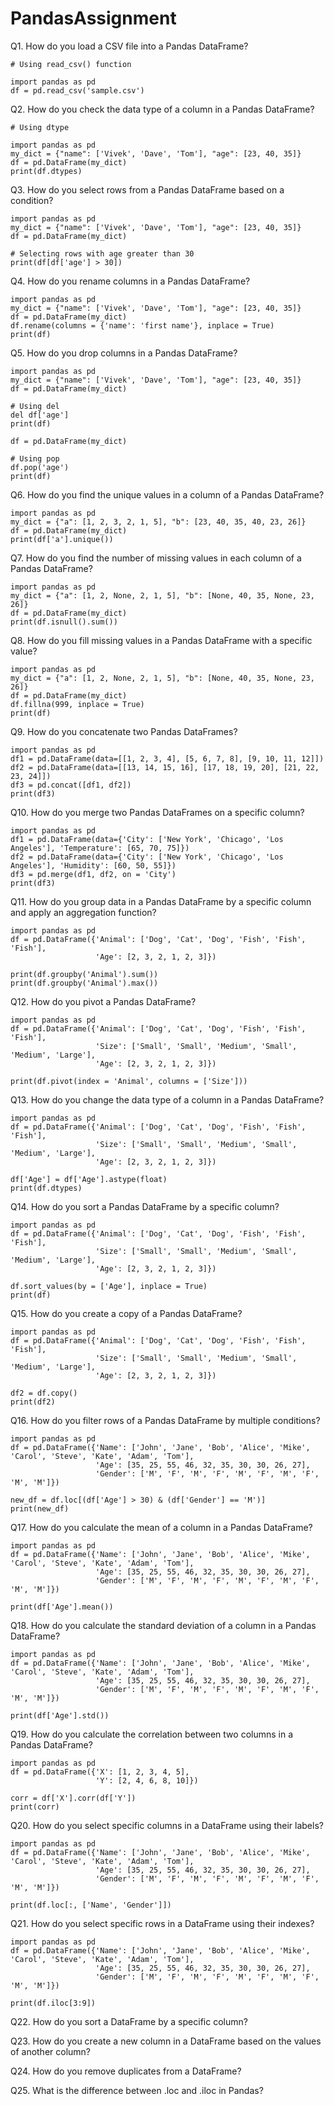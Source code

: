 # PandasAssignment

Q1. How do you load a CSV file into a Pandas DataFrame?
```
# Using read_csv() function

import pandas as pd
df = pd.read_csv('sample.csv')
```

Q2. How do you check the data type of a column in a Pandas DataFrame?
```
# Using dtype

import pandas as pd
my_dict = {"name": ['Vivek', 'Dave', 'Tom'], "age": [23, 40, 35]}
df = pd.DataFrame(my_dict)
print(df.dtypes)
```

Q3. How do you select rows from a Pandas DataFrame based on a condition?
```
import pandas as pd
my_dict = {"name": ['Vivek', 'Dave', 'Tom'], "age": [23, 40, 35]}
df = pd.DataFrame(my_dict)

# Selecting rows with age greater than 30
print(df[df['age'] > 30])
```

Q4. How do you rename columns in a Pandas DataFrame?
```
import pandas as pd
my_dict = {"name": ['Vivek', 'Dave', 'Tom'], "age": [23, 40, 35]}
df = pd.DataFrame(my_dict)
df.rename(columns = {'name': 'first name'}, inplace = True)
print(df)
```

Q5. How do you drop columns in a Pandas DataFrame?
```
import pandas as pd
my_dict = {"name": ['Vivek', 'Dave', 'Tom'], "age": [23, 40, 35]}
df = pd.DataFrame(my_dict)

# Using del
del df['age']
print(df)

df = pd.DataFrame(my_dict)

# Using pop
df.pop('age')
print(df)
```

Q6. How do you find the unique values in a column of a Pandas DataFrame?
```
import pandas as pd
my_dict = {"a": [1, 2, 3, 2, 1, 5], "b": [23, 40, 35, 40, 23, 26]}
df = pd.DataFrame(my_dict)
print(df['a'].unique())
```

Q7. How do you find the number of missing values in each column of a Pandas DataFrame?
```
import pandas as pd
my_dict = {"a": [1, 2, None, 2, 1, 5], "b": [None, 40, 35, None, 23, 26]}
df = pd.DataFrame(my_dict)
print(df.isnull().sum())
```

Q8. How do you fill missing values in a Pandas DataFrame with a specific value?
```
import pandas as pd
my_dict = {"a": [1, 2, None, 2, 1, 5], "b": [None, 40, 35, None, 23, 26]}
df = pd.DataFrame(my_dict)
df.fillna(999, inplace = True)
print(df)
```

Q9. How do you concatenate two Pandas DataFrames?
```
import pandas as pd
df1 = pd.DataFrame(data=[[1, 2, 3, 4], [5, 6, 7, 8], [9, 10, 11, 12]])
df2 = pd.DataFrame(data=[[13, 14, 15, 16], [17, 18, 19, 20], [21, 22, 23, 24]])
df3 = pd.concat([df1, df2])
print(df3)
```

Q10. How do you merge two Pandas DataFrames on a specific column?
```
import pandas as pd
df1 = pd.DataFrame(data={'City': ['New York', 'Chicago', 'Los Angeles'], 'Temperature': [65, 70, 75]})
df2 = pd.DataFrame(data={'City': ['New York', 'Chicago', 'Los Angeles'], 'Humidity': [60, 50, 55]})
df3 = pd.merge(df1, df2, on = 'City')
print(df3)
```

Q11. How do you group data in a Pandas DataFrame by a specific column and apply an aggregation function?
```
import pandas as pd
df = pd.DataFrame({'Animal': ['Dog', 'Cat', 'Dog', 'Fish', 'Fish', 'Fish'],
                   'Age': [2, 3, 2, 1, 2, 3]})

print(df.groupby('Animal').sum())
print(df.groupby('Animal').max())
```

Q12. How do you pivot a Pandas DataFrame?
```
import pandas as pd
df = pd.DataFrame({'Animal': ['Dog', 'Cat', 'Dog', 'Fish', 'Fish', 'Fish'],
                   'Size': ['Small', 'Small', 'Medium', 'Small', 'Medium', 'Large'],
                   'Age': [2, 3, 2, 1, 2, 3]})

print(df.pivot(index = 'Animal', columns = ['Size']))
```

Q13. How do you change the data type of a column in a Pandas DataFrame?
```
import pandas as pd
df = pd.DataFrame({'Animal': ['Dog', 'Cat', 'Dog', 'Fish', 'Fish', 'Fish'],
                   'Size': ['Small', 'Small', 'Medium', 'Small', 'Medium', 'Large'],
                   'Age': [2, 3, 2, 1, 2, 3]})

df['Age'] = df['Age'].astype(float)
print(df.dtypes)
```

Q14. How do you sort a Pandas DataFrame by a specific column?
```
import pandas as pd
df = pd.DataFrame({'Animal': ['Dog', 'Cat', 'Dog', 'Fish', 'Fish', 'Fish'],
                   'Size': ['Small', 'Small', 'Medium', 'Small', 'Medium', 'Large'],
                   'Age': [2, 3, 2, 1, 2, 3]})

df.sort_values(by = ['Age'], inplace = True)
print(df)
```

Q15. How do you create a copy of a Pandas DataFrame?
```
import pandas as pd
df = pd.DataFrame({'Animal': ['Dog', 'Cat', 'Dog', 'Fish', 'Fish', 'Fish'],
                   'Size': ['Small', 'Small', 'Medium', 'Small', 'Medium', 'Large'],
                   'Age': [2, 3, 2, 1, 2, 3]})

df2 = df.copy()
print(df2)
```

Q16. How do you filter rows of a Pandas DataFrame by multiple conditions?
```
import pandas as pd
df = pd.DataFrame({'Name': ['John', 'Jane', 'Bob', 'Alice', 'Mike', 'Carol', 'Steve', 'Kate', 'Adam', 'Tom'],
                   'Age': [35, 25, 55, 46, 32, 35, 30, 30, 26, 27],
                   'Gender': ['M', 'F', 'M', 'F', 'M', 'F', 'M', 'F', 'M', 'M']})

new_df = df.loc[(df['Age'] > 30) & (df['Gender'] == 'M')]
print(new_df)
```

Q17. How do you calculate the mean of a column in a Pandas DataFrame?
```
import pandas as pd
df = pd.DataFrame({'Name': ['John', 'Jane', 'Bob', 'Alice', 'Mike', 'Carol', 'Steve', 'Kate', 'Adam', 'Tom'],
                   'Age': [35, 25, 55, 46, 32, 35, 30, 30, 26, 27],
                   'Gender': ['M', 'F', 'M', 'F', 'M', 'F', 'M', 'F', 'M', 'M']})

print(df['Age'].mean())
```

Q18. How do you calculate the standard deviation of a column in a Pandas DataFrame?
```
import pandas as pd
df = pd.DataFrame({'Name': ['John', 'Jane', 'Bob', 'Alice', 'Mike', 'Carol', 'Steve', 'Kate', 'Adam', 'Tom'],
                   'Age': [35, 25, 55, 46, 32, 35, 30, 30, 26, 27],
                   'Gender': ['M', 'F', 'M', 'F', 'M', 'F', 'M', 'F', 'M', 'M']})

print(df['Age'].std())
```

Q19. How do you calculate the correlation between two columns in a Pandas DataFrame?
```
import pandas as pd
df = pd.DataFrame({'X': [1, 2, 3, 4, 5],
                   'Y': [2, 4, 6, 8, 10]})

corr = df['X'].corr(df['Y'])
print(corr)
```

Q20. How do you select specific columns in a DataFrame using their labels?
```
import pandas as pd
df = pd.DataFrame({'Name': ['John', 'Jane', 'Bob', 'Alice', 'Mike', 'Carol', 'Steve', 'Kate', 'Adam', 'Tom'],
                   'Age': [35, 25, 55, 46, 32, 35, 30, 30, 26, 27],
                   'Gender': ['M', 'F', 'M', 'F', 'M', 'F', 'M', 'F', 'M', 'M']})

print(df.loc[:, ['Name', 'Gender']])
```

Q21. How do you select specific rows in a DataFrame using their indexes?
```
import pandas as pd
df = pd.DataFrame({'Name': ['John', 'Jane', 'Bob', 'Alice', 'Mike', 'Carol', 'Steve', 'Kate', 'Adam', 'Tom'],
                   'Age': [35, 25, 55, 46, 32, 35, 30, 30, 26, 27],
                   'Gender': ['M', 'F', 'M', 'F', 'M', 'F', 'M', 'F', 'M', 'M']})

print(df.iloc[3:9])
```

Q22. How do you sort a DataFrame by a specific column?

Q23. How do you create a new column in a DataFrame based on the values of another column?

Q24. How do you remove duplicates from a DataFrame?

Q25. What is the difference between .loc and .iloc in Pandas?
